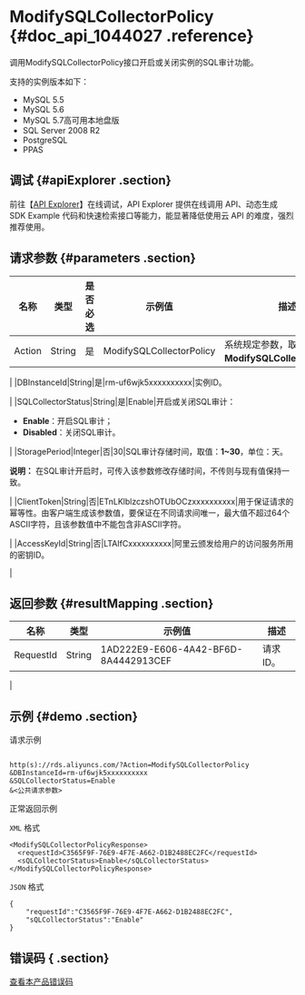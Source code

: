 # ModifySQLCollectorPolicy {#doc_api_1044027 .reference}

调用ModifySQLCollectorPolicy接口开启或关闭实例的SQL审计功能。

支持的实例版本如下：

-   MySQL 5.5
-   MySQL 5.6
-   MySQL 5.7高可用本地盘版
-   SQL Server 2008 R2
-   PostgreSQL
-   PPAS

## 调试 {#apiExplorer .section}

前往【[API Explorer](https://api.aliyun.com/#product=Rds&api=ModifySQLCollectorPolicy)】在线调试，API Explorer 提供在线调用 API、动态生成 SDK Example 代码和快速检索接口等能力，能显著降低使用云 API 的难度，强烈推荐使用。

## 请求参数 {#parameters .section}

|名称|类型|是否必选|示例值|描述|
|--|--|----|---|--|
|Action|String|是|ModifySQLCollectorPolicy|系统规定参数，取值：**ModifySQLCollectorPolicy**。

 |
|DBInstanceId|String|是|rm-uf6wjk5xxxxxxxxxx|实例ID。

 |
|SQLCollectorStatus|String|是|Enable|开启或关闭SQL审计：

 -   **Enable**：开启SQL审计；
-   **Disabled**：关闭SQL审计。

 |
|StoragePeriod|Integer|否|30|SQL审计存储时间，取值：**1~30**，单位：天。

 **说明：** 在SQL审计开启时，可传入该参数修改存储时间，不传则与现有值保持一致。

 |
|ClientToken|String|否|ETnLKlblzczshOTUbOCzxxxxxxxxxx|用于保证请求的幂等性。由客户端生成该参数值，要保证在不同请求间唯一，最大值不超过64个ASCII字符，且该参数值中不能包含非ASCII字符。

 |
|AccessKeyId|String|否|LTAIfCxxxxxxxxxx|阿里云颁发给用户的访问服务所用的密钥ID。

 |

## 返回参数 {#resultMapping .section}

|名称|类型|示例值|描述|
|--|--|---|--|
|RequestId|String|1AD222E9-E606-4A42-BF6D-8A4442913CEF|请求ID。

 |

## 示例 {#demo .section}

请求示例

``` {#request_demo}

http(s)://rds.aliyuncs.com/?Action=ModifySQLCollectorPolicy
&DBInstanceId=rm-uf6wjk5xxxxxxxxxx
&SQLCollectorStatus=Enable
&<公共请求参数>

```

正常返回示例

`XML` 格式

``` {#xml_return_success_demo}
<ModifySQLCollectorPolicyResponse>
  <requestId>C3565F9F-76E9-4F7E-A662-D1B2488EC2FC</requestId>
  <sQLCollectorStatus>Enable</sQLCollectorStatus>
</ModifySQLCollectorPolicyResponse>

```

`JSON` 格式

``` {#json_return_success_demo}
{
	"requestId":"C3565F9F-76E9-4F7E-A662-D1B2488EC2FC",
	"sQLCollectorStatus":"Enable"
}
```

## 错误码 { .section}

[查看本产品错误码](https://error-center.aliyun.com/status/product/Rds)

